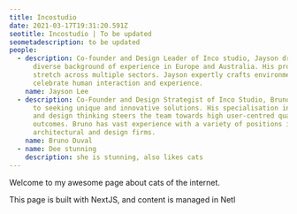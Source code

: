 ```yaml
---
title: Incostudio
date: 2021-03-17T19:31:20.591Z
seotitle: Incostudio | To be updated
seometadescription: to be updated
people:
  - description: Co-founder and Design Leader of Inco studio, Jayson draws from his
      diverse background of experience in Europe and Australia. His projects
      stretch across multiple sectors. Jayson expertly crafts environments that
      celebrate human interaction and experience.
    name: Jayson Lee
  - description: Co-Founder and Design Strategist of Inco Studio, Bruno is committed
      to seeking unique and innovative solutions. His specialisation in strategy
      and design thinking steers the team towards high user-centred quality
      outcomes. Bruno has vast experience with a variety of positions in leading
      architectural and design firms.
    name: Bruno Duval
  - name: Dee stunning
    description: she is stunning, also likes cats
---
```

Welcome to my awesome page about cats of the internet.

This page is built with NextJS, and content is managed in Netl